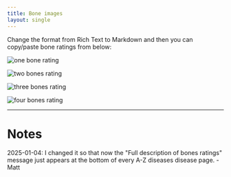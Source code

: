 ```yaml
---
title: Bone images
layout: single
---
```

Change the format from Rich Text to Markdown and then you can copy/paste bone ratings from below:

![one bone rating](/img/1-bone.png)

![two bones rating](/img/2-bones.png)

![three bones rating](/img/3-bones.png)

![four bones rating](/img/4-bones.png)

---

# Notes

2025-01-04: I changed it so that now the "Full description of bones ratings" message just appears at the bottom of every A-Z diseases disease page. - Matt
